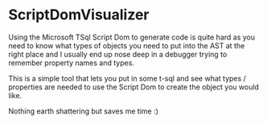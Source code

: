 # ScriptDomVisualizer

Using the Microsoft TSql Script Dom to generate code is quite hard as you need to know what types of objects you need to put into the AST at the right place and I usually end up nose deep in a debugger trying to remember property names and types.

This is a simple tool that lets you put in some t-sql and see what types / properties are needed to use the Script Dom to create the object you would like.

Nothing earth shattering but saves me time :)
